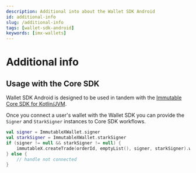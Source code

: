 ```yaml
---
description: Additional into about the Wallet SDK Android
id: additional-info
slug: /additional-info
tags: [wallet-sdk-android]
keywords: [imx-wallets]
---
```


# Additional info

## Usage with the Core SDK
Wallet SDK Android is designed to be used in tandem with the [Immutable Core SDK for Kotlin/JVM](https://github.com/immutable/imx-core-sdk-kotlin-jvm).

Once you connect a user's wallet with the Wallet SDK you can provide the `Signer` and `StarkSigner` instances to Core SDK workflows.
```kotlin
val signer = ImmutableXWallet.signer
val starkSigner = ImmutableXWallet.starkSigner
if (signer != null && starkSigner != null) {
    immutableX.createTrade(orderId, emptyList(), signer, starkSigner).whenComplete { ... }
} else {
    // handle not connected
}
```
